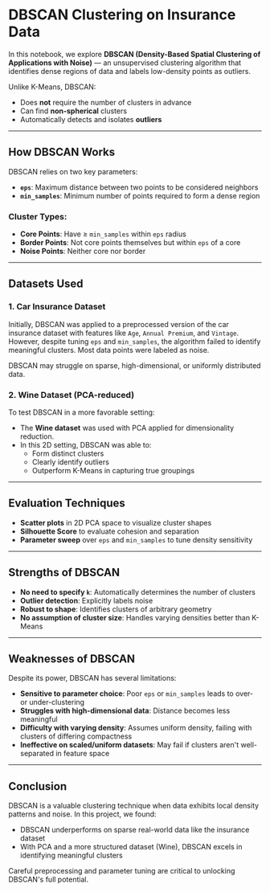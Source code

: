# DBSCAN Clustering on Insurance Data

In this notebook, we explore **DBSCAN (Density-Based Spatial Clustering of Applications with Noise)** — an unsupervised clustering algorithm that identifies dense regions of data and labels low-density points as outliers.

Unlike K-Means, DBSCAN:
- Does **not** require the number of clusters in advance
- Can find **non-spherical** clusters
- Automatically detects and isolates **outliers**

---

## How DBSCAN Works

DBSCAN relies on two key parameters:

- **`eps`**: Maximum distance between two points to be considered neighbors
- **`min_samples`**: Minimum number of points required to form a dense region

### Cluster Types:
- **Core Points**: Have ≥ `min_samples` within `eps` radius
- **Border Points**: Not core points themselves but within `eps` of a core
- **Noise Points**: Neither core nor border

---

## Datasets Used

### 1. Car Insurance Dataset

Initially, DBSCAN was applied to a preprocessed version of the car insurance dataset with features like `Age`, `Annual Premium`, and `Vintage`. However, despite tuning `eps` and `min_samples`, the algorithm failed to identify meaningful clusters. Most data points were labeled as noise.

DBSCAN may struggle on sparse, high-dimensional, or uniformly distributed data.

### 2. Wine Dataset (PCA-reduced)

To test DBSCAN in a more favorable setting:
- The **Wine dataset** was used with PCA applied for dimensionality reduction.
- In this 2D setting, DBSCAN was able to:
  - Form distinct clusters
  - Clearly identify outliers
  - Outperform K-Means in capturing true groupings

---

## Evaluation Techniques

- **Scatter plots** in 2D PCA space to visualize cluster shapes
- **Silhouette Score** to evaluate cohesion and separation
- **Parameter sweep** over `eps` and `min_samples` to tune density sensitivity

---

## Strengths of DBSCAN

- **No need to specify `k`**: Automatically determines the number of clusters
- **Outlier detection**: Explicitly labels noise
- **Robust to shape**: Identifies clusters of arbitrary geometry
- **No assumption of cluster size**: Handles varying densities better than K-Means

---

## Weaknesses of DBSCAN

Despite its power, DBSCAN has several limitations:

- **Sensitive to parameter choice**: Poor `eps` or `min_samples` leads to over- or under-clustering
- **Struggles with high-dimensional data**: Distance becomes less meaningful
- **Difficulty with varying density**: Assumes uniform density, failing with clusters of differing compactness
- **Ineffective on scaled/uniform datasets**: May fail if clusters aren't well-separated in feature space

---

## Conclusion

DBSCAN is a valuable clustering technique when data exhibits local density patterns and noise. In this project, we found:

- DBSCAN underperforms on sparse real-world data like the insurance dataset
- With PCA and a more structured dataset (Wine), DBSCAN excels in identifying meaningful clusters

Careful preprocessing and parameter tuning are critical to unlocking DBSCAN's full potential.
